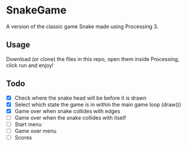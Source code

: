 # SnakeGame
A version of the classic game Snake made using Processing 3.

## Usage
Download (or clone) the files in this repo, open them inside Processing, click run and enjoy!

## Todo
- [x] Check where the snake head will be before it is drawn
- [x] Select which state the game is in within the main game loop (draw())
- [x] Game over when snake collides with edges
- [ ] Game over when the snake collides with itself
- [ ] Start menu
- [ ] Game over menu
- [ ] Scores
